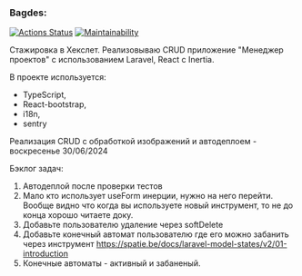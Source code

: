 ### Bagdes:
[![Actions Status](https://github.com/kabatsyura/laravel_1/actions/workflows/lint.yml/badge.svg)](https://github.com/kabatsyura/laravel_1/actions)
[![Maintainability](https://api.codeclimate.com/v1/badges/8735c1c0c03976c3438c/maintainability)](https://codeclimate.com/github/kabatsyura/laravel_1/maintainability)

Стажировка в Хекслет. Реализовываю CRUD приложение "Менеджер проектов" с использованием Laravel, React с Inertia.

В проекте используется:
+ TypeScript, 
+ React-bootstrap, 
+ i18n,
+ sentry

Реализация CRUD с обработкой изображений и автодеплоем - воскресенье 30/06/2024

Бэклог задач:
1. Автодеплой после проверки тестов
2. Мало кто использует useForm инерции, нужно на него перейти. Вообще видно что когда вы используете новый инструмент, то не до конца хорошо читаете доку.
3. Добавьте пользователю удаление через softDelete
4. Добавьте конечный автомат пользователю где его можно забанить через инструмент https://spatie.be/docs/laravel-model-states/v2/01-introduction
5. Конечные автоматы - активный и забаненый.
